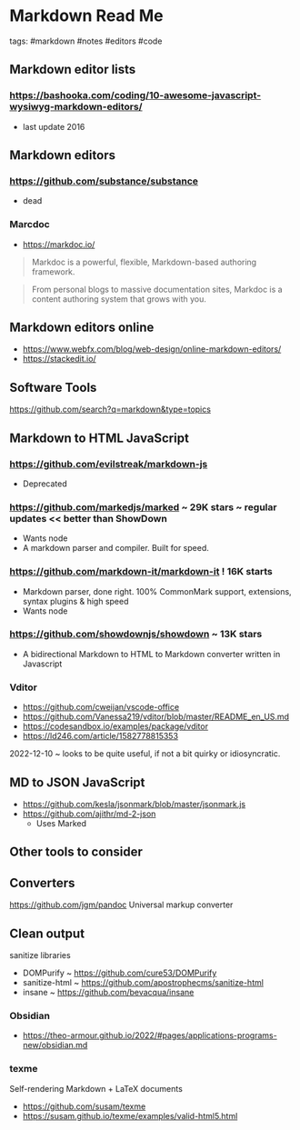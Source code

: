 # Markdown Read Me

tags: #markdown #notes #editors #code

## Markdown editor lists

### https://bashooka.com/coding/10-awesome-javascript-wysiwyg-markdown-editors/

* last update 2016

## Markdown editors

### https://github.com/substance/substance

* dead

### Marcdoc

* https://markdoc.io/

> Markdoc is a powerful, flexible, Markdown-based authoring framework.

> From personal blogs to massive documentation sites, Markdoc is a content authoring system that grows with you.

## Markdown editors online

* https://www.webfx.com/blog/web-design/online-markdown-editors/
* https://stackedit.io/

## Software Tools

https://github.com/search?q=markdown&type=topics

## Markdown to HTML JavaScript

### https://github.com/evilstreak/markdown-js

* Deprecated

### https://github.com/markedjs/marked ~ 29K stars ~ regular updates << better than ShowDown

* Wants node
* A markdown parser and compiler. Built for speed.

### https://github.com/markdown-it/markdown-it ! 16K starts

* Markdown parser, done right. 100% CommonMark support, extensions, syntax plugins & high speed
* Wants node

### https://github.com/showdownjs/showdown ~ 13K stars

* A bidirectional Markdown to HTML to Markdown converter written in Javascript

### Vditor

* https://github.com/cweijan/vscode-office
* https://github.com/Vanessa219/vditor/blob/master/README_en_US.md
* https://codesandbox.io/examples/package/vditor
* https://ld246.com/article/1582778815353

2022-12-10 ~ looks to be quite useful, if not a bit quirky or idiosyncratic.

## MD to JSON JavaScript

* https://github.com/kesla/jsonmark/blob/master/jsonmark.js
* https://github.com/ajithr/md-2-json
  * Uses Marked

## Other tools to consider

## Converters

https://github.com/jgm/pandoc
Universal markup converter

## Clean output

sanitize libraries

* DOMPurify ~ https://github.com/cure53/DOMPurify
* sanitize-html ~ https://github.com/apostrophecms/sanitize-html
* insane ~ https://github.com/bevacqua/insane

### Obsidian

* https://theo-armour.github.io/2022/#pages/applications-programs-new/obsidian.md

### texme

Self-rendering Markdown + LaTeX documents

* https://github.com/susam/texme
* https://susam.github.io/texme/examples/valid-html5.html

